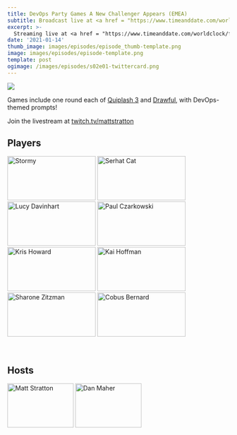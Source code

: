 ```yaml
---
title: DevOps Party Games A New Challenger Appears (EMEA)
subtitle: Broadcast live at <a href = "https://www.timeanddate.com/worldclock/fixedtime.html?msg=DevOps+Party+Games+A+New+Challenger+Appears+%28EMEA%29&iso=20210114T20&p1=3903" target = "_blank">Thursday 14 January 20:00 UTC+1</a> 
excerpt: >-
  Streaming live at <a href = "https://www.timeanddate.com/worldclock/fixedtime.html?msg=DevOps+Party+Games+A+New+Challenger+Appears+%28EMEA%29&iso=20210114T20&p1=3903" target = "_blank">20:00 UTC+1</a><br> on Thursday 14 January
date: '2021-01-14'
thumb_image: images/episodes/episode_thumb-template.png
image: images/episodes/episode-template.png
template: post
ogimage: /images/episodes/s02e01-twittercard.png
---
```

<a target="_blank" href="https://calendar.google.com/event?action=TEMPLATE&amp;tmeid=MTBsZWdjY29mbXRkdDVpN2Q5Y2JudGx2NWsgZHUyYXJxZGhlcjJsNGs0MTducXRsdjE4ZmNAZw&amp;tmsrc=du2arqdher2l4k417nqtlv18fc%40group.calendar.google.com"><img border="0" src="/images/add-to-calendar.png" class = "player-episode-page"></a>
<br clear = "all">

Games include one round each of [Quiplash 3](https://www.jackboxgames.com/quiplash-three/) and [Drawful](https://www.jackboxgames.com/drawful-two/), with DevOps-themed prompts!

Join the livestream at [twitch.tv/mattstratton](https://twitch.tv/mattstratton)

## Players

<a href = "https://twitter.com/stormy_prime" class = "player-episode-page" target = "_blank"><img src = "/images/players/stormy.png" alt="Stormy" width="200" height="100" class = "player-episode-page"></a>
<a href = "https://twitter.com/srhtcn" class = "player-episode-page" target = "_blank"><img src = "/images/players/serhat-can.png" alt="Serhat Cat" width="200" height="100" class = "player-episode-page"></a>
<a href = "https://twitter.com/LucyDavinhart" class = "player-episode-page" target = "_blank"><img src = "/images/players/lucy-davinhart.png" alt="Lucy Davinhart" width="200" height="100" class = "player-episode-page"></a>
<a href = "https://twitter.com/pczarkowski" class = "player-episode-page" target = "_blank"><img src = "/images/players/paul-czarkowski.png" alt="Paul Czarkowski" width="200" height="100" class = "player-episode-page"></a>
<a href = "https://twitter.com/web_goddess" class = "player-episode-page" target = "_blank"><img src = "/images/players/kris-howard.png" alt="Kris Howard" width="200" height="100" class = "player-episode-page"></a>
<a href = "https://twitter.com/kaipmdh" class = "player-episode-page" target = "_blank"><img src = "/images/players/kai-hoffman.png" alt="Kai Hoffman" width="200" height="100" class = "player-episode-page"></a>
<a href = "https://twitter.com/shar1z" class = "player-episode-page" target = "_blank"><img src = "/images/players/sharone-zitzman.png" alt="Sharone Zitzman" width="200" height="100" class = "player-episode-page"></a>
<a href = "https://twitter.com/cobusbernard" class = "player-episode-page" target = "_blank"><img src = "/images/players/cobus-bernard.png" alt="Cobus Bernard" width="200" height="100" class = "player-episode-page"></a>

<br clear = "all">

## Hosts
<a href = "https://twitter.com/mattstratton" class = "player-episode-page"><img src = "/images/hosts/matty2.png" alt="Matt Stratton" width="150" height="100" class = "player-episode-page"></a>
<a href = "https://twitter.com/phrawzty" class = "player-episode-page"><img src = "/images/hosts/phrawzty.png" alt="Dan Maher" width="150" height="100" class = "player-episode-page"></a>
